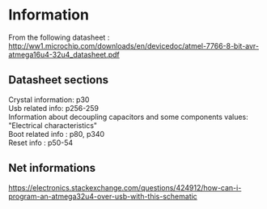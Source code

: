 # Information
From the following datasheet :  
http://ww1.microchip.com/downloads/en/devicedoc/atmel-7766-8-bit-avr-atmega16u4-32u4_datasheet.pdf

## Datasheet sections
Crystal information: p30  
Usb related info: p256-259  
Information about decoupling capacitors and some components values: "Electrical characteristics"  
Boot related info : p80, p340  
Reset info : p50-54  

## Net informations
https://electronics.stackexchange.com/questions/424912/how-can-i-program-an-atmega32u4-over-usb-with-this-schematic
